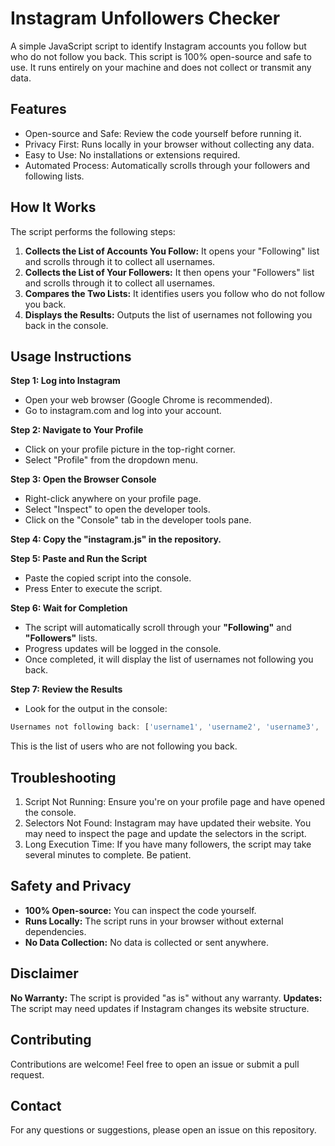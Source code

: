 # Instagram Unfollowers Checker

A simple JavaScript script to identify Instagram accounts you follow but who do not follow you back. This script is 100% open-source and safe to use. It runs entirely on your machine and does not collect or transmit any data.

## Features
- Open-source and Safe: Review the code yourself before running it.
- Privacy First: Runs locally in your browser without collecting any data.
- Easy to Use: No installations or extensions required.
- Automated Process: Automatically scrolls through your followers and following lists.

## How It Works
The script performs the following steps:

1. **Collects the List of Accounts You Follow:** It opens your "Following" list and scrolls through it to collect all usernames.
2. **Collects the List of Your Followers:** It then opens your "Followers" list and scrolls through it to collect all usernames.
3. **Compares the Two Lists:** It identifies users you follow who do not follow you back.
4. **Displays the Results:** Outputs the list of usernames not following you back in the console.

## Usage Instructions
**Step 1: Log into Instagram**
* Open your web browser (Google Chrome is recommended).
* Go to instagram.com and log into your account.

**Step 2: Navigate to Your Profile**
* Click on your profile picture in the top-right corner.
* Select "Profile" from the dropdown menu.

**Step 3: Open the Browser Console**
* Right-click anywhere on your profile page.
* Select "Inspect" to open the developer tools.
* Click on the "Console" tab in the developer tools pane.

**Step 4: Copy the "instagram.js" in the repository.**

**Step 5: Paste and Run the Script**
* Paste the copied script into the console.
* Press Enter to execute the script.

**Step 6: Wait for Completion**
* The script will automatically scroll through your **"Following"** and **"Followers"** lists.
* Progress updates will be logged in the console.
* Once completed, it will display the list of usernames not following you back.

**Step 7: Review the Results**
* Look for the output in the console:

```javascript
Usernames not following back: ['username1', 'username2', 'username3', ...]
```
This is the list of users who are not following you back.

## Troubleshooting
1. Script Not Running: Ensure you're on your profile page and have opened the console.
2. Selectors Not Found: Instagram may have updated their website. You may need to inspect the page and update the selectors in the script.
3. Long Execution Time: If you have many followers, the script may take several minutes to complete. Be patient.

## Safety and Privacy
* **100% Open-source:** You can inspect the code yourself.
* **Runs Locally:** The script runs in your browser without external dependencies.
* **No Data Collection:** No data is collected or sent anywhere.


## Disclaimer
**No Warranty:** The script is provided "as is" without any warranty.
**Updates:** The script may need updates if Instagram changes its website structure.

## Contributing
Contributions are welcome! Feel free to open an issue or submit a pull request.

## Contact
For any questions or suggestions, please open an issue on this repository.
